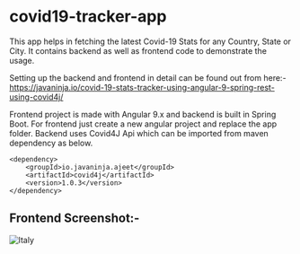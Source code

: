# covid19-tracker-app
This app helps in fetching the latest Covid-19 Stats for any Country, State or City. It contains backend as well as frontend code to demonstrate the usage.

Setting up the backend and frontend in detail can be found out from here:-  
https://javaninja.io/covid-19-stats-tracker-using-angular-9-spring-rest-using-covid4j/

Frontend project is made with Angular 9.x and backend is built in Spring Boot. For frontend just create a new angular project and replace the app folder. Backend uses Covid4J Api which can be imported from maven dependency as below.
  
```
<dependency>
    <groupId>io.javaninja.ajeet</groupId>
    <artifactId>covid4j</artifactId>
    <version>1.0.3</version>
</dependency>
```
## Frontend Screenshot:-
![Italy](https://user-images.githubusercontent.com/44796715/84714829-7a475980-af8c-11ea-8685-fffe5b07bddf.PNG)
